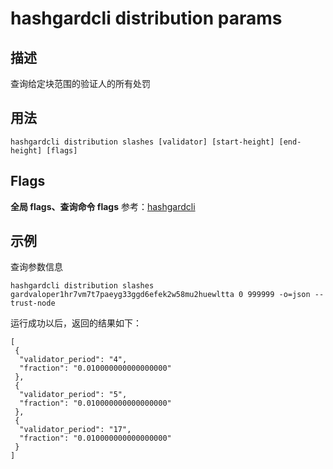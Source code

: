 # hashgardcli distribution params

## 描述

查询给定块范围的验证人的所有处罚

## 用法

```
hashgardcli distribution slashes [validator] [start-height] [end-height] [flags]
```

## Flags

**全局 flags、查询命令 flags** 参考：[hashgardcli](../README.md)

## 示例

查询参数信息

```
hashgardcli distribution slashes gardvaloper1hr7vm7t7paeyg33ggd6efek2w58mu2huewltta 0 999999 -o=json --trust-node
```

运行成功以后，返回的结果如下：

```
[
 {
  "validator_period": "4",
  "fraction": "0.010000000000000000"
 },
 {
  "validator_period": "5",
  "fraction": "0.010000000000000000"
 },
 {
  "validator_period": "17",
  "fraction": "0.010000000000000000"
 }
]
```
